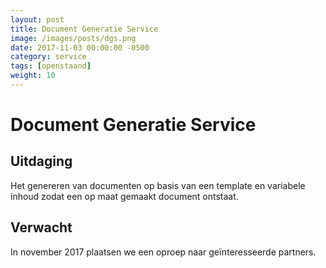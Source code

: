 ```yaml
---
layout: post
title: Document Generatie Service
image: /images/posts/dgs.png
date: 2017-11-03 00:00:00 -0500
category: service
tags: [openstaand]
weight: 10
---
```



# Document Generatie Service

## Uitdaging 
Het genereren van documenten op basis van een template en variabele inhoud zodat een op maat gemaakt document ontstaat.
<br>
## Verwacht
In november 2017 plaatsen we een oproep naar geïnteresseerde partners.
